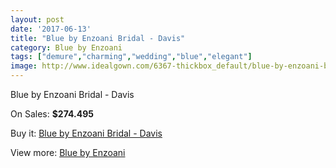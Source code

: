```yaml
---
layout: post
date: '2017-06-13'
title: "Blue by Enzoani Bridal - Davis"
category: Blue by Enzoani
tags: ["demure","charming","wedding","blue","elegant"]
image: http://www.idealgown.com/6367-thickbox_default/blue-by-enzoani-bridal-davis.jpg
---
```

Blue by Enzoani Bridal - Davis

On Sales: **$274.495**
<a href="https://www.idealgown.com/en/blue-by-enzoani/2792-blue-by-enzoani-bridal-davis.html"><amp-img layout="responsive" width="600" height="600" src="//www.idealgown.com/6367-thickbox_default/blue-by-enzoani-bridal-davis.jpg" alt="Blue by Enzoani Bridal - Davis 0" /></a>
<a href="https://www.idealgown.com/en/blue-by-enzoani/2792-blue-by-enzoani-bridal-davis.html"><amp-img layout="responsive" width="600" height="600" src="//www.idealgown.com/6368-thickbox_default/blue-by-enzoani-bridal-davis.jpg" alt="Blue by Enzoani Bridal - Davis 1" /></a>

Buy it: [Blue by Enzoani Bridal - Davis](https://www.idealgown.com/en/blue-by-enzoani/2792-blue-by-enzoani-bridal-davis.html "Blue by Enzoani Bridal - Davis")

View more: [Blue by Enzoani](https://www.idealgown.com/en/33-blue-by-enzoani "Blue by Enzoani")